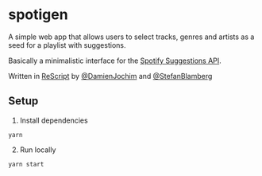 # spotigen

A simple web app that allows users to select tracks, genres and artists as a seed for a playlist with suggestions. 

Basically a minimalistic interface for the [Spotify Suggestions API](https://developer.spotify.com/documentation/web-api/reference/#endpoint-get-recommendations).

Written in [ReScript](https://rescript-lang.org/) by [@DamienJochim](https://twitter.com/damien_jochim) and [@StefanBlamberg](https://twitter.com/StefanBlamberg)

## Setup

1) Install dependencies
```
yarn
```
2) Run locally
```
yarn start
```